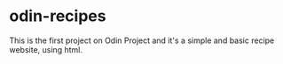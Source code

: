 # odin-recipes
This is the first project on Odin Project and it's a simple and basic recipe website, using html.